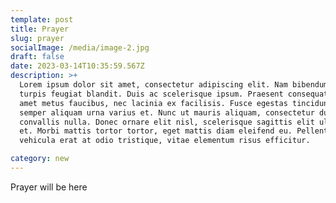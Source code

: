 ```yaml
---
template: post
title: Prayer
slug: prayer
socialImage: /media/image-2.jpg
draft: false
date: 2023-03-14T10:35:59.567Z
description: >+
  Lorem ipsum dolor sit amet, consectetur adipiscing elit. Nam bibendum dolor eu
  turpis feugiat blandit. Duis ac scelerisque ipsum. Praesent consequat ante sit
  amet metus faucibus, nec lacinia ex facilisis. Fusce egestas tincidunt nulla,
  semper aliquam urna varius et. Nunc ut mauris aliquam, consectetur dui quis,
  convallis nulla. Donec ornare elit nisl, scelerisque sagittis elit ullamcorper
  et. Morbi mattis tortor tortor, eget mattis diam eleifend eu. Pellentesque
  vehicula erat at odio tristique, vitae elementum risus efficitur.

category: new
---
```

Prayer will be here